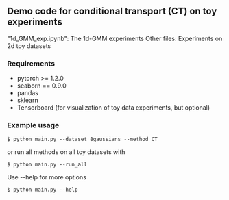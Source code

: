 ## Demo code for conditional transport (CT) on toy experiments

"1d_GMM_exp.ipynb": The 1d-GMM experiments
Other files: Experiments on 2d toy datasets

### Requirements
- pytorch >= 1.2.0
- seaborn == 0.9.0
- pandas
- sklearn
- Tensorboard (for visualization of toy data experiments, but optional)

### Example usage

`$ python main.py --dataset 8gaussians --method CT`

or run all methods on all toy datasets with

`$ python main.py --run_all`

Use --help for more options

`$ python main.py --help`